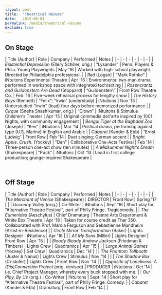 ```yaml
---
layout: post
title:  "Theatrical Resume"
date:   2015-08-03
permalink: /media/theatrical-resume
exclude: true
---
```


## On Stage

| Title (Author) | Role | Company | Performed | Notes |
| - | - | - | - | - | - |
| *Existential Depression* (Ellery Schiller, orig.) | “Lysander” | Penn. Players & Phila. Young Playwrights | May '16 | Worked with high-school playwright. Directed by Philadelphia professional. |
| *Red* (Logan) | “Mark Rothko” | iNtuitons Experimental Theatre | Apr '16 | Environmental two-man drama, performed in workshop space with integrated tech/acting |
| *Rosencrantz and Guildenstern Are Dead* (Stoppard) | “Guildenstern” | Front Row Theatre Co. | Feb '16 | Five-week rehearsal process for lengthy show |
| *The History Boys* (Bennett) | “Felix”; “Irwin” (understudy) | iNtuitons | Nov '15 | Understudied “Irwin” (lead) four days before memorized performance |
| *Cirque* (Sneha Shashikumar, orig.) | “Clown” | iNtuitons & Stimulus Children's Theater | Apr '15 | Original commedia dell'arte inspired by 1001 Nights, with community engagement |
| *Bengal Tiger at the Baghdad Zoo* (Joseph) | “Kev” | iNtuitons | Mar '14 | Political drama, performing against type (U.S. Marine) in English and Arabic |
| *Cabaret* (Kander & Ebb) | “Ernst Ludwig” | Front Row | Feb '14 | Duet singing; German accent |
| *Bright. Apple. Crush.* (Yockey) | “Dan” | Collaborative One-Acts Festival | Feb '14 | Three-person one-act show (ten minutes) |
| *A Midsummer Night's Dream* (Shakespeare) | “Puck” | iNtuitons | Oct '13 | Lead in first college production; grunge-inspired Shakespeare |

<p>&nbsp;</p>

## Off Stage

| Title (Author) | Role | Company | Performed | Notes |
| - | - | - | - | - | - |
| *The Merchant of Venice* (Shakespeare) | DIRECTOR | Front Row | Spring '17 |  |
| *Uncanny Valley* (orig.) | Co-Writer | iNtuitons | Sept '16 | Short play for “Alternative Theatre Festival”, part of Philly Fringe. Tragicomedy. |
| *The Eumenides* (Aeschylus) | Chief Dramaturg | Theatre Arts Department & White Box Theatre | Apr '16 | Taken for course credit as Thar 350. Collaborated with Prof. Marcia Ferguson and Sebastienne Mundheim (Artist-in-Residence) |
| *Circle Mirror Transformation* (Baker) | Lights Designer | iNtuitons | Apr '16 | |
| *All My Sons* (Miller) | Lights Designer | Front Row | Apr '15 | |
| *Bloody Bloody Andrew Jackson* (Friedman & Timbers) | Lights Crew | Quadramics | Apr '15 | |
| *Large Animal Games* (Yockey) | Set Crew | Quadramics | Dec '14 | |
| *The Phantom Tollbooth* (Juster & Nanus) | Lights Crew | Stimulus | Nov '14 | |
| *The Shadow Box* (Cristofer) | Lights Crew | Front Row | Nov '14 | |
| *Opposite of Loneliness: A (Dis)Connection Project* (orig. devised) | PRODUCER | iNtuitons | Oct '14 | i.e. Chief Project Manager, whereby every buck stopped with me. |
| *Our Play, By Us* (orig.) | Co-Writer | iNtuitons | Sept '14 | Short play for “Alternative Theatre Festival”, part of Philly Fringe. Comedy. |
| *Cabaret* (Kander & Ebb) | Dramaturg | Front Row | Feb '14 | |
